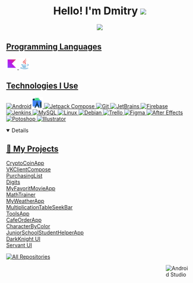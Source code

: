 <h1 align="center">Hello! I'm Dmitry
<img src="https://github.com/blackcater/blackcater/raw/main/images/Hi.gif" height="32"/> </h1>

<p align="center">
  <a href="https://github.com/Foxxx48">
    <img src="https://readme-typing-svg.demolab.com/?lines=I am;an Android developer;here;you will find;my projects;experiments;and some;what inspires me&font=Fira%20Code&center=true&width=440&height=45&color=adbac7&vCenter=true&pause=500&size=32" />
</p>

## Programming Languages
<img alt="Kotlin" src='https://github.com/devicons/devicon/blob/master/icons/kotlin/kotlin-original.svg' width='30'/> <img alt="Java" src = 'https://github.com/devicons/devicon/blob/master/icons/java/java-original.svg' width='30'/> 
 
 ## Technologies I Use
<img alt="Android" src ='https://cdn.jsdelivr.net/gh/devicons/devicon/icons/android/android-plain.svg' height='30'/><img alt="Android Studio" src = 'https://github.com/devicons/devicon/blob/master/icons/androidstudio/androidstudio-original.svg' width='30'/> <img alt="Jetpack Compose" src = 'https://github.com/Foxxx48/Foxxx48/assets/85708455/bbb5a848-6950-4824-bc8f-949458ca79b0' width='30'/> <img alt="Git" src = 'https://cdn.jsdelivr.net/gh/devicons/devicon/icons/git/git-original.svg' width='30'/> <img alt="JetBrains" src = 'https://cdn.jsdelivr.net/gh/devicons/devicon/icons/jetbrains/jetbrains-original.svg' width='33'/> <img alt="Firebase" src = 'https://cdn.jsdelivr.net/gh/devicons/devicon/icons/firebase/firebase-plain.svg' width='33'/>  <img alt="Jenkins" src = 'https://cdn.jsdelivr.net/gh/devicons/devicon/icons/jenkins/jenkins-original.svg' width='33'/> <img alt="MySQL" src = 'https://cdn.jsdelivr.net/gh/devicons/devicon/icons/mysql/mysql-original.svg' width='33'/> <img alt="Linux" src = 'https://cdn.jsdelivr.net/gh/devicons/devicon/icons/linux/linux-original.svg' width='33'/> <img alt="Debian" src = 'https://cdn.jsdelivr.net/gh/devicons/devicon/icons/debian/debian-original.svg' width='33'/> <img alt="Trello" src = 'https://cdn.jsdelivr.net/gh/devicons/devicon/icons/trello/trello-plain.svg' width='33'/> 
<img alt="Figma" src = 'https://cdn.jsdelivr.net/gh/devicons/devicon/icons/figma/figma-original.svg' width='33'/> <img alt="After Effects" src = 'https://cdn.jsdelivr.net/gh/devicons/devicon/icons/aftereffects/aftereffects-original.svg' width='33'/> <img alt="Potoshop" src = 'https://cdn.jsdelivr.net/gh/devicons/devicon/icons/photoshop/photoshop-plain.svg' width='33'/> <img alt="Illustrator" src = 'https://cdn.jsdelivr.net/gh/devicons/devicon/icons/illustrator/illustrator-plain.svg' width='33'/> 



<details open> 
  <summary><h2>📘 My Projects</h2></summary>


  <!-- Repo info cards - https://github.com/anuraghazra/github-readme-stats -->
  <!-- Small repo cards (fork) - https://github.com/DenverCoder1/github-readme-stats -->
  <p align="left">
    <a href="https://github.com/Foxxx48/CryptoCoinApp">CryptoCoinApp</a>
    <br />
    <a href="https://github.com/Foxxx48/VKClientCompose">VKClientCompose</a>
    <br />
    <a href="https://github.com/Foxxx48/PurchasingList">PurchasingList</a>
    <br />
    <a href="https://github.com/Foxxx48/Digits">Digits</a>
    <br />
    <a href="https://github.com/Foxxx48/MyFavoritMovieApp">MyFavoritMovieApp</a>
    <br />
    <a href="https://github.com/Foxxx48/MathTrainer">MathTrainer</a>
    <br />
    <a href="https://github.com/Foxxx48/MyWeatherApp">MyWeatherApp</a>
    <br />
    <a href="https://github.com/Foxxx48/MultiplicationTableSeekBar">MultiplicationTableSeekBar</a>
    <br />
    <a href="https://github.com/Foxxx48/ToolsApp">ToolsApp</a>
    <br />
    <a href="https://github.com/Foxxx48/CafeOrderApp">CafeOrderApp</a>
    <br />
    <a href="https://github.com/Foxxx48/CharacterByColor">CharacterByColor</a>
    <br />
    <a href="https://github.com/Foxxx48/JuniorSchoolStudentHelperApp">JuniorSchoolStudentHelperApp</a>
    <br />
    <a href="https://github.com/Foxxx48/DarkKnightConstraintLayout">DarkKnight UI</a>
      <br />
    <a href="https://github.com/Foxxx48/MyConstraintLayoutExample">Servant UI</a>
    
  </p>

  <a href="https://github.com/Foxxx48?tab=repositories&sort=stargazers"><img alt="All Repositories" title="All Repositories" src="https://custom-icon-badges.demolab.com/badge/-Click%20Here%20For%20All%20My%20Repos-1F222E?style=for-the-badge&logoColor=white&logo=repo"/></a>
</details>



<!--
<video alt="Figma" src = 'https://github.com/Foxxx48/Foxxx48/assets/85708455/e2f379a1-b155-499d-a4c1-6f6c81a2e148' />

https://github.com/Foxxx48/Foxxx48/assets/85708455/e2f379a1-b155-499d-a4c1-6f6c81a2e148



<img alt="Github" src = 'https://cdn.jsdelivr.net/gh/devicons/devicon/icons/github/github-original.svg' width='30'/><img alt="Gradle" src="https://cdn.jsdelivr.net/gh/devicons/devicon/icons/gradle/gradle-plain.svg" width='30' />

<h1 align="center">Привет! Я Дмитрий
<img src="https://github.com/blackcater/blackcater/raw/main/images/Hi.gif" height="32"/> </h1>

<p align="center">
  <a href="https://github.com/Foxxx48">
    <img src="https://readme-typing-svg.demolab.com/?lines=Я%20Android%20Разработчик;%20здесь;вы найдете мои проекты;эксперименты;и немного того;что меня вдохновляет&font=Fira%20Code&center=true&width=440&height=45&color=adbac7&vCenter=true&pause=500&size=32" />
</p>

<br />
Здесь вы найдете мои проекты, эксперименты и немного того, что меня вдохновляет.


<h1 align="center">Hi there, I'm <a href="..." target="_blank">Dmitry</a>
<img src="https://github.com/blackcater/blackcater/raw/main/images/Hi.gif" height="32"/> </h1>

animated string
[![Typing SVG](https://readme-typing-svg.herokuapp.com?color=%2336BCF7&lines=Я+Android+developer)](https://git.io/typing-svg)

<p align="center">
 
  <a href="https://github.com/DenverCoder1/readme-typing-svg">
    <img src="https://readme-typing-svg.demolab.com/?lines=Full-stack%20web%20and%20app%20developer;Experienced%20UI%2FUX%20Designer;10%2B%20years%20of%20coding%20experience;Always%20learning%20new%20things&font=Fira%20Code&center=true&width=440&height=45&color=f75c7e&vCenter=true&pause=1000&size=22" /></a>
</p>

graph of user activity
[![Ashutosh's github activity graph](https://github-readme-activity-graph.vercel.app/graph?username=Foxxx48&theme=dracula)](https://github.com/ashutosh00710/github-readme-activity-graph)

twitter
### <img height="30" style="border-radius:50%" src="https://github.com/WaylonWalker/WaylonWalker/blob/main/icon/twitter.png?raw=true"> Latest Followers

**Foxxx48/Foxxx48** is a ✨ _special_ ✨ repository because its `README.md` (this file) appears on your GitHub profile.

Here are some ideas to get you started:

- 🔭 I’m currently working on ...
- 🌱 I’m currently learning ...
- 👯 I’m looking to collaborate on ...
- 🤔 I’m looking for help with ...
- 💬 Ask me about ...
- 📫 How to reach me: ...
- 😄 Pronouns: ...
- ⚡ Fun fact: ...
-->



<img align="right" alt="Android Studio" width="64px" hight="64px" src="https://komarev.com/ghpvc/?username=Foxxx48" style="padding-right:10px;" />







